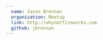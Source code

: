 ```yaml
---
  name: Jason Brennan
  organization: Meetup
  link: http://whynotfireworks.com
  github: jbrennan
---
```

